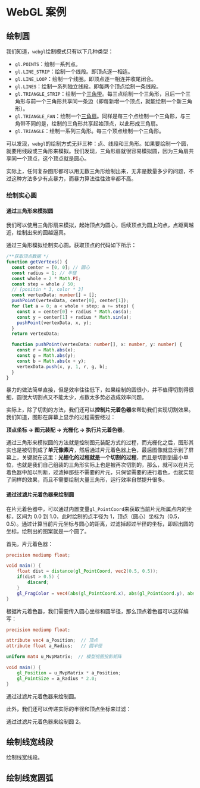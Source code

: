 # WebGL 案例

## 绘制圆

我们知道，`webgl`绘制模式只有以下几种类型：

- `gl.POINTS`：绘制一系列点。
- `gl.LINE_STRIP`：绘制一个线段。即顶点逐一相连。
- `gl.LINE_LOOP`：绘制一个线圈。即顶点逐一相连并收尾闭合。
- `gl.LINES`：绘制一系列独立线段。即每两个顶点绘制一条线段。
- `gl.TRIANGLE_STRIP`：绘制一个[三角带](https://en.wikipedia.org/wiki/Triangle_strip)。每三点绘制一个三角形，且后一个三角形与前一个三角形共享同一条边（即每新增一个顶点，就能绘制一个新三角形）。
- `gl.TRIANGLE_FAN`：绘制一个[三角扇](https://en.wikipedia.org/wiki/Triangle_fan)。同样是每三个点绘制一个三角形，与三角带不同的是，绘制的三角形共享起始顶点，以此形成三角扇。
- `gl.TRIANGLE`：绘制一系列三角形。每三个顶点绘制一个三角形。

可以发现，`webgl`的绘制方式无非三种：点、线段和三角形。如果要绘制一个圆，就要用线段或三角形来模拟。我们发现，三角形扇就很容易模拟圆，因为三角扇共享同一个顶点，这个顶点就是圆心。

实际上，任何复杂图形都可以用无数三角形绘制出来，无非是数量多少的问题，不过这种方法多少有点暴力，而暴力算法往往效率都不高。

### 绘制实心圆

#### 通过三角形来模拟圆

我们可以使用三角形扇来模拟，起始顶点为圆心，后续顶点为圆上的点，点距离越近，绘制出来的圆越逼真。

<span class="example" key="sample_1">通过三角形模拟绘制实心圆</span>。获取顶点的代码如下所示：

```ts
/**获取顶点数据 */
function getVertexs() {
  const center = [0, 0]; // 圆心
  const radius = 1; // 半径
  const whole = 2 * Math.PI;
  const step = whole / 50;
  // [positin * 3, color * 3]
  const vertexData: number[] = [];
  pushPoint(vertexData, center[0], center[1]);
  for (let a = 0; a < whole + step; a += step) {
    const x = center[0] + radius * Math.cos(a);
    const y = center[1] + radius * Math.sin(a);
    pushPoint(vertexData, x, y);
  }
  return vertexData;

  function pushPoint(vertexData: number[], x: number, y: number) {
    const r = Math.abs(x);
    const g = Math.abs(y);
    const b = Math.abs(x + y);
    vertexData.push(x, y, 1, r, g, b);
  }
}
```

暴力的做法简单直接，但是效率往往低下，如果绘制的圆很小，并不值得切割得很细，圆很大切割点又不能太少，点数太多势必造成效率问题。

实际上，除了切割的方法，我们还可以**控制片元着色器**来帮助我们实现切割效果。我们知道，图形在屏幕上显示的过程需要经过：

**顶点坐标 -> 图元装配 -> 光栅化 -> 执行片元着色器**。

通过三角形来模拟圆的方法就是控制图元装配方式的过程，而光栅化之后，图形其实也是被切割成了**单元像素片**，然后通过片元着色器上色，最后图像就显示到了屏幕上，关键就在这里：**光栅化的过程就是一个切割的过程**，而且是切割到最小单位，也就是我们自己组装的三角形实际上也是被再次切割的，那么，就可以在片元着色器中加以判断，过滤掉那些不需要的片元，只保留需要的进行着色，也就实现了同样的效果，而且不需要绘制大量三角形，运行效率自然提升很多。

#### 通过过滤片元着色器来绘制圆

在片元着色器中，可以通过内置变量`gl_PointCoord`来获取当前片元所属点内的坐标，区间为 0.0 到 1.0，此时绘制的点半径为 1，顶点（圆心）坐标为（0.5，0.5）。通过计算当前片元坐标与圆心的距离，过滤掉超过半径的坐标，即超出圆的坐标，绘制出的图案就是一个圆了。

首先，片元着色器：

```glsl
precision mediump float;

void main() {
    float dist = distance(gl_PointCoord, vec2(0.5, 0.5));
    if(dist > 0.5) {
        discard;
    }
    gl_FragColor = vec4(abs(gl_PointCoord.x), abs(gl_PointCoord.y), abs(gl_PointCoord.x + gl_PointCoord.y), 1);
}
```

根据片元着色器，我们需要传入圆心坐标和圆半径，那么顶点着色器可以这样编写：

```glsl
precision mediump float;

attribute vec4 a_Position;  // 顶点
attribute float a_Radius;   // 圆半径

uniform mat4 u_MvpMatrix;  // 模型视图投影矩阵

void main() {
    gl_Position = u_MvpMatrix * a_Position;
    gl_PointSize = a_Radius * 2.0;
}
```

<span class="example" key="sample_2">通过过滤片元着色器来绘制圆</span>。

此外，我们还可以传递实际的半径和顶点坐标来过滤：

<span class="example" key="sample_3">通过过滤片元着色器来绘制圆 2</span>。

## 绘制线宽线段

<span class="example" key="sample_4">绘制线宽线段</span>。

## 绘制线宽圆弧
